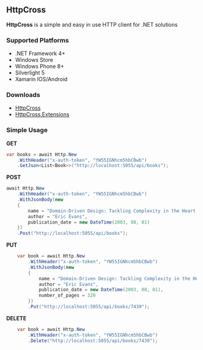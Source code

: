## HttpCross ##

**HttpCross** is a simple and easy in use HTTP client for .NET solutions

### Supported Platforms ###

- .NET Framework 4+
- Windows Store
- Windows Phone 8+
- Silverlight 5
- Xamarin IOS/Android

### Downloads ###

- [HttpCross](https://www.nuget.org/packages/HttpCross/)
- [HttpCross.Extensions](https://www.nuget.org/packages/HttpCross.Extensions/)

### Simple Usage ###

**GET**

```c#
var books = await Http.New
	.WithHeader("x-auth-token", "YW55IGNhcm5hbCBwb")
	.GetJson<List<Book>>("http://localhost:5055/api/books");
```

**POST**

```c#
await Http.New
	.WithHeader("x-auth-token", "YW55IGNhcm5hbCBwb")
	.WithJsonBody(new
	{
		name = "Domain-Driven Design: Tackling Complexity in the Heart of Software",
		author = "Eric Evans",
		publication_date = new DateTime(2003, 08, 01)
	})
	.Post("http://localhost:5055/api/books");
```

**PUT**

```c#
	var book = await Http.New
		.WithHeader("x-auth-token", "YW55IGNhcm5hbCBwb")
		.WithJsonBody(new
        {
            name = "Domain-Driven Design: Tackling Complexity in the Heart of Software",
            author = "Eric Evans",
            publication_date = new DateTime(2003, 08, 01),
			number_of_pages = 320
        })
        .Put("http://localhost:5055/api/books/7439");
```

**DELETE**

```c#
	var book = await Http.New
		.WithHeader("x-auth-token", "YW55IGNhcm5hbCBwb")
        .Delete("http://localhost:5055/api/books/7439");
```
